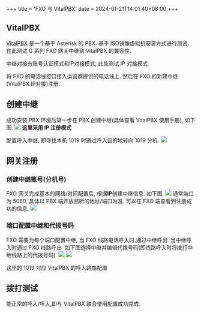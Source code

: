 +++
title = 'FXO 与 VitalPBX'
date = 2024-01-21T14:01:40+08:00
+++

## VitalPBX
[VitalPBX](https://vitalpbx.com/) 是一个基于 Asterisk 的 PBX. 基于 ISO镜像虚拟机安装方式进行测试.
在此测试 G 系列 FXO 网关中继到 VitalPBX 的兼容性.

中继对接有账号认证模式和IP对接模式, 此处测试 IP 对接模式.

将 FXO 的电话线接口接入运营商提供的电话线上. 然后在 FXO 的新建中继(VitalPBX IP对接)注册.

## 创建中继
成功安装 PBX 环境后第一步在 PBX 创建中继(具体查看 VitalPBX 使用手册), 如下图.
![](/GatewayPBX/img/vitalpbx/vitalpbx_ip_trunk.png)
**这里采用 IP 注册模式**

配置呼入中继, 即寻找本机 1019 时通过呼入目的地转向 1019 分机.
![](/GatewayPBX/img/vitalpbx/vitalpbx_inbound.png)

## 网关注册
### 创建中继账号(分机号)
FXO 网关完成基本的网络/时间配置后, 根据**IP**创建中继信息. 如下图.
![](/GatewayPBX/img/vitalpbx/vital_trunk_edit.png)
通常端口为 5060, 具体以 PBX 端开放监听的地址/端口为准.
可以在 FXO 端查看到注册成功的信息.
![](/GatewayPBX/img/vitalpbx/vital_trunk_reg_ok.png)

### 端口配置中继和代拨号码
FXO 需要为每个端口配置中继, 当 FXO 线路电话呼入时,通过中继呼出. 当中继呼入时通过 FXO 线路呼出.
如下图选择中继并编辑代拨号码(即线路呼入时将拨打中继线路上的代拨号码).
![](/GatewayPBX/img/vitalpbx/vital_port_edit.png)
![](/GatewayPBX/img/vitalpbx/vital_port_edit_call_number.png)

这里的 1019 对应 VitalPBX 的呼入路由配置

## 拨打测试

能正常的呼入/呼入,即与 VitalPBX 联合使用配置成功完成.